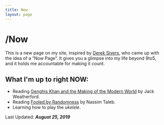 ```yaml
---
title: Now
layout: page
---
```

# /Now
This is a new page on my site, inspired by [Derek Sivers](https://sivers.org/now), who came up with the idea of a “Now Page”. It gives you a glimpse into my life beyond 9to5, and it holds me accountable for making it count.

## What I'm up to right **NOW**:

* Reading [Genghis Khan and the Making of the Modern World](https://www.goodreads.com/book/show/40718726-genghis-khan-and-the-making-of-the-modern-world?from_search=true) by Jack Weatherford.
* Reading [Fooled by Randomness](https://www.amazon.com/Fooled-Randomness-Hidden-Markets-Incerto/dp/0812975219) by Nassim Taleb.
* Learning how to play the *ukelele*.

Last Updated: ***August 25, 2019***
